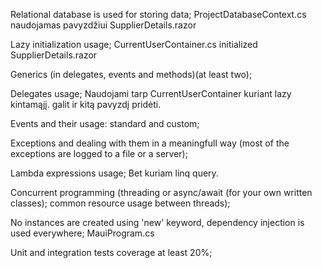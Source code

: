 Relational database is used for storing data; ProjectDatabaseContext.cs naudojamas pavyzdžiui SupplierDetails.razor

Lazy initialization usage; CurrentUserContainer.cs initialized SupplierDetails.razor

Generics (in delegates, events and methods)(at least two);

Delegates usage; Naudojami tarp CurrentUserContainer kuriant lazy kintamąjį. galit ir kitą pavyzdį pridėti.

Events and their usage: standard and custom;

Exceptions and dealing with them in a meaningfull way (most of the exceptions are logged to a file or a server);

Lambda expressions usage; Bet kuriam linq query.

Concurrent programming (threading or async/await (for your own written classes); common resource usage between threads);

No instances are created using 'new' keyword, dependency injection is used everywhere; MauiProgram.cs

Unit and integration tests coverage at least 20%;

